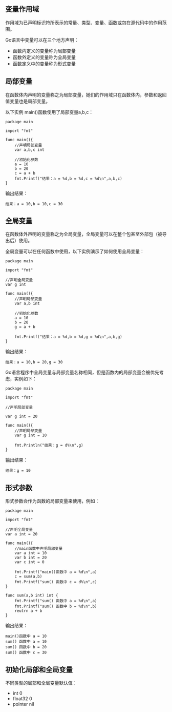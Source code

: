 ## 变量作用域 ##

作用域为已声明标识符所表示的常量、类型、变量、函数或包在源代码中的作用范围。

Go语言中变量可以在三个地方声明：

- 函数内定义的变量称为局部变量
- 函数外定义的变量称为全局变量
- 函数定义中的变量称为形式变量

## 局部变量 ##

在函数体内声明的变量称之为局部变量，她们的作用域只在函数体内，参数和返回值变量也是局部变量。

以下实例 main()函数使用了局部变量a,b,c：

    package main

	import "fmt"

	func main(){
		//声明局部变量
		var a,b,c int

		//初始化参数
		a = 10
		b = 20
		c = a + b
		fmt.Printf("结果：a = %d,b = %d,c = %d\n",a,b,c) 
	}

输出结果：

    结果：a = 10,b = 10,c = 30

## 全局变量 ##

在函数体外声明的变量称之为全局变量，全局变量可以在整个包甚至外部包（被导出后）使用。

全局变量可以在任何函数中使用，以下实例演示了如何使用全局变量：

    package main

	import "fmt"

	//声明全局变量
	var g int
	
	func main(){
		//声明局部变量
		var a,b int 
		
		//初始化参数
		a = 10
		b = 20
		g = a + b

		fmt.Printf("结果：a = %d,b = %d,g = %d\n",a,b,g)
	}

输出结果：

    结果：a = 10,b = 20,g = 30

Go语言程序中全局变量与局部变量名称相同，但是函数内的局部变量会被优先考虑，实例如下：

    package main

	import "fmt"

	//声明局部变量

	var g int = 20

	func main(){
		//声明局部变量
		var g int = 10

		fmt.Println("结果：g = d%\n",g)
	}

输出结果：

    结果：g = 10

## 形式参数 ##

形式参数会作为函数的局部变量来使用，例如：

    package main

	import "fmt"

	//声明全局变量
	var a int = 20

	func main(){
		//main函数中声明局部变量
		var a int = 10
		var b int = 20
		var c int = 0

		fmt.Printf("main()函数中 a = %d\n",a)
		c = sum(a,b)
		fmt.Printf("sum() 函数中 c = d%\n",c)
	}

	func sum(a,b int) int {
		fmt.Printf("sum() 函数中 a = %d\n",a)
		fmt.Printf("sum() 函数中 b = %d\n",b)
		reutrn a + b
	}

输出结果：

    main()函数中 a = 10
	sum() 函数中 a = 10
	sum() 函数中 b = 20
	sum() 函数中 c = 30

## 初始化局部和全局变量 ##

不同类型的局部和全局变量默认值：


-  int  			0 
-  float32  		0 
-  pointer			nil




